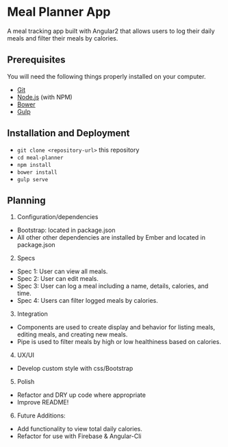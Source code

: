 # Meal Planner App

A meal tracking app built with Angular2 that allows users to log their daily meals and filter their meals by calories. 

## Prerequisites

You will need the following things properly installed on your computer.

* [Git](https://git-scm.com/)
* [Node.js](https://nodejs.org/) (with NPM)
* [Bower](https://bower.io/)
* [Gulp](https://gulpjs.com/)

## Installation and Deployment

* `git clone <repository-url>` this repository
* `cd meal-planner`
* `npm install`
* `bower install`
* `gulp serve`

## Planning

1. Configuration/dependencies
  * Bootstrap: located in package.json
  * All other other dependencies are installed by Ember and located in package.json

2. Specs
  * Spec 1: User can view all meals.
  * Spec 2: User can edit meals.
  * Spec 3: User can log a meal including a name, details, calories, and time.
  * Spec 4: Users can filter logged meals by calories.

3. Integration
  * Components are used to create display and behavior for listing meals, editing meals, and creating new meals.
  * Pipe is used to filter meals by high or low healthiness based on calories.

4. UX/UI
  * Develop custom style with css/Bootstrap

5. Polish
  * Refactor and DRY up code where appropriate
  * Improve README!

6. Future Additions:
  * Add functionality to view total daily calories.
  * Refactor for use with Firebase & Angular-Cli
